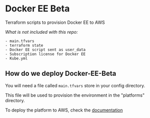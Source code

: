 # Docker EE Beta

Terraform scripts to provision Docker EE to AWS

_What is not included with this repo:_

```
- main.tfvars
- terraform state
- Docker EE script sent as user_data
- Subscription license for Docker EE
- Kube.yml
```

## How do we deploy Docker-EE-Beta

You will need a file called `main.tfvars` store in your config directory.

This file will be used to provision the environment in the "platforms" directory.

To deploy the platform to AWS, check the [documentation](./docs/README.md)


